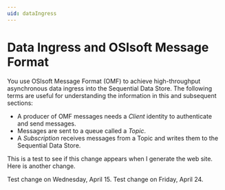 ```yaml
---
uid: dataIngress
---
```


# Data Ingress and OSIsoft Message Format

You use OSIsoft Message Format (OMF) to achieve high-throughput asynchronous data ingress 
into the Sequential Data Store. The following terms are useful for understanding the information
in this and subsequent sections:

- A producer of OMF messages needs a *Client* identity to authenticate and send messages.
- Messages are sent to a queue called a *Topic*. 
- A *Subscription* receives messages from a Topic and writes them to the Sequential Data Store.


This is a test to see if this change appears when I generate the web site.
Here is another change.

Test change on Wednesday, April 15.
Test change on Friday, April 24.
